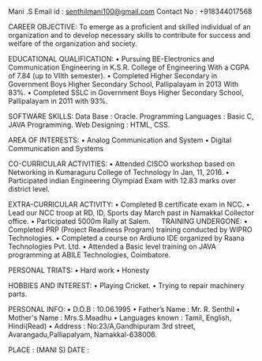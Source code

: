 


Mani .S
Email id	: senthilmani100@gmail.com
Contact No : +918344017568


CAREER OBJECTIVE:
          To emerge as a proficient and skilled individual of an organization and to develop
necessary skills to contribute for success and welfare of the organization and society. 
		  
EDUCATIONAL QUALIFICATION:
       •  Pursuing BE-Electronics and Communication Engineering in K.S.R. College of Engineering
          With a CGPA of 7.84 (up to VIIth semester).
       •  Completed Higher Secondary in Government Boys Higher Secondary School, Pallipalayam
	  in 2013 With 83%.
       •  Completed SSLC in Government Boys Higher Secondary School, Pallipalayam in 2011 with 93%.
	   
SOFTWARE SKILLS:
Data Base	          : Oracle.
Programming Languages : Basic C, JAVA Programming.
Web Designing		  : HTML, CSS.

AREA OF INTERESTS:
       •  Analog Communication and System
       •  Digital Communication and Systems
	   
CO-CURRICULAR ACTIVITIES:
       •  Attended CISCO workshop based on Networking in Kumaraguru College of Technology In Jan, 11, 2016.
       •  Participated indian Engineering Olympiad Exam with 12.83 marks over district level.
	   
EXTRA-CURRICULAR ACTIVITY:
       •  Completed B certificate exam in NCC.
       •  Lead our NCC troop at RD, ID, Sports day March past in Namakkal Collector office.
       •  Participated 5000m Rally at Salem.
  
TRAINING UNDERGONE:
       •  Completed PRP (Project Readiness Program) training  conducted by WIPRO Technologies. 
       •  Completed a course on Ardiuno IDE organized by Raana Technologies Pvt. Ltd.
       •  Attended a Basic level training on JAVA programming at ABILE Technologies, Coimbatore.
	   
PERSONAL TRIATS:
       •  Hard work
       •  Honesty
	   
HOBBIES AND INTEREST:
       •  Playing Cricket.
       •  Trying to repair  machinery parts.
	   
PERSONAL INFO:
• D.O.B         	: 10.06.1995
• Father’s Name	        : Mr. R. Senthil
• Mother's Name 	: Mrs.S.Maadhu
• Languages known	: Tamil, English, Hindi(Read)
• Address	        : No:23/A,Gandhipuram 3rd street,
                          Avarangadu,Palliapalyam,
                          Namakkal-638006.







PLACE   :        							                    (MANI S)
DATE	:


  


